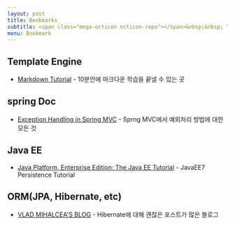 ```yaml
---
layout: post
title: Bookmarks
subtitle: <span class="mega-octicon octicon-repo"></span>&nbsp;&nbsp; To mark useful libs - tools - books
menu: Bookmark
---
```


## Template Engine
- [Markdown Tutorial](http://www.markdowntutorial.com) - 10분안에 마크다운 학습을 끝낼 수 있는 곳

## spring Doc
- [Exception Handling in Spring MVC](http://spring.io/blog/2013/11/01/exception-handling-in-spring-mvc) - Sprng MVC에서 예외처리 방법에 대한 모든 것

## Java EE
- [Java Platform, Enterprise Edition: The Java EE Tutorial](https://docs.oracle.com/javaee/7/tutorial/partpersist.htm) - JavaEE7 Persistence Tutorial 

## ORM(JPA, Hibernate, etc)
- [VLAD MIHALCEA'S BLOG](https://vladmihalcea.com) - Hibernate에 대해 괜찮은 포스트가 많은 블로그
